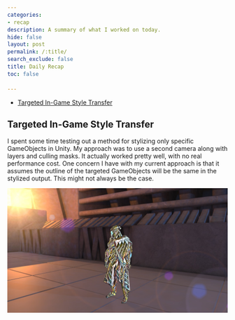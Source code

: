```yaml
---
categories:
- recap
description: A summary of what I worked on today.
hide: false
layout: post
permalink: /:title/
search_exclude: false
title: Daily Recap
toc: false

---
```


* [Targeted In-Game Style Transfer](#targeted-in-game-style-transfer)

  

## Targeted In-Game Style Transfer

I spent some time testing out a method for stylizing only specific GameObjects in Unity. My approach was to use a second camera along with layers and culling masks. It actually worked pretty well, with no real performance cost. One concern I have with my current approach is that it assumes the outline of the targeted GameObjects will be the same in the stylized output. This might not always be the case.

![targeted_stylization](..\images\daily_recaps\recap-5\targeted_stylization.jpg)

